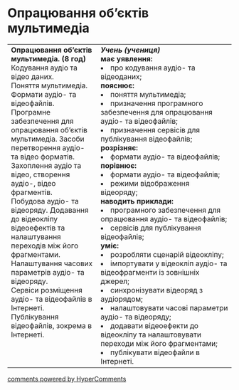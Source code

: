 <div id="hypercomments_widget" class="js-hypercomments-widget invisible"></div>

# Опрацювання об’єктів мультимедіа

<table>
  <tr>
    <td width="40%" style="vertical-align:top !important;">
<b>Опрацювання об’єктів мультимедіа. (8 год)</b><br>
Кодування аудіо та відео даних.<br>
Поняття мультимедіа. Формати аудіо- та відеофайлів. <br>
Програмне забезпечення для опрацювання об’єктів мультимедіа. Засоби перетворення аудіо- та відео форматів. Захоплення аудіо та відео, створення аудіо-, відео фрагментів.<br>
Побудова аудіо- та відеоряду. Додавання до відеокліпу відеоефектів та налаштування переходів між його фрагментами.<br>
Налаштування часових параметрів аудіо- та відеоряду.<br>
Сервіси розміщення аудіо- та відеофайлів в Інтернеті. Публікування відеофайлів, зокрема в Інтернеті.
</td>
    <td width="60%" style="vertical-align:top !important;">
<i><b>Учень (учениця)</b></i><br>
<b>має уявлення:</b>
<li>про кодування аудіо- та відеоданих; </li>
<b>пояснює:</b>
<li>поняття мультимедіа;</li>
<li>призначення програмного забезпечення для опрацювання аудіо- та відеофайлів; </li>
<li>призначення сервісів для публікування відеофайлів; </li>
<b>розрізняє: </b>
<li>формати аудіо- та відеофайлів;</li>
<b>порівнює: </b>
<li>формати аудіо- та відеофайлів; </li>
<li>режими відображення відеоряду; </li>
<b>наводить приклади: </b>
<li>програмного забезпечення для опрацювання аудіо- та відеофайлів; </li>
<li>сервісів для публікування відеофайлів; </li>
<b>уміє: </b>
<li>розробляти сценарій відеокліпу; </li>
<li>імпортувати у відеокліп аудіо- та відеофрагменти із зовнішніх джерел; </li>
<li>синхронізувати відеоряд з аудіорядом; </li>
<li>налаштовувати часові параметри аудіо- та відеоряду; </li>
<li>додавати відеоефекти до відеокліпу та налаштовувати переходи між його фрагментами; </li>
<li>публікувати відеофайли в Інтернеті.</li>
  </td>
</table>

<div class="js-hypercomments-container">
<a href="http://hypercomments.com" class="hc-link" title="comments widget">comments powered by HyperComments</a>
</div>